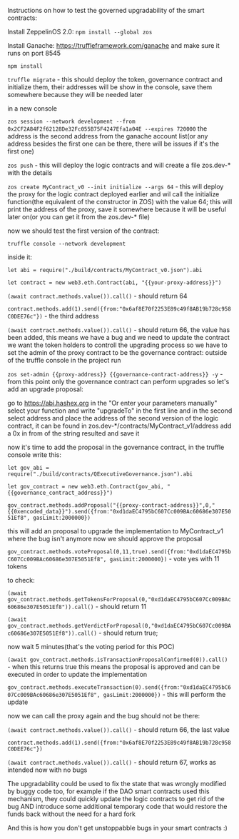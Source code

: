 Instructions on how to test the governed upgradability of the smart contracts:

Install ZeppelinOS 2.0: `npm install --global zos`

Install Ganache: https://truffleframework.com/ganache and make sure it runs on port 8545

`npm install`

`truffle migrate` - this should deploy the token, governance contract and initialize them, their addresses will be show in the console, save them somewhere because they will be needed later
 
in a new console

`zos session --network development --from 0x2CF2A84F2f62128De32Fc055B75F4247Efa1a04E --expires 720000` the address is the second address from the ganache account list(or any address besides the first one can be there, there will be issues if it's the first one)

`zos push` - this will deploy the logic contracts and will create a file zos.dev-* with the details

`zos create MyContract_v0 --init initialize --args 64` - this will deploy the proxy for the logic contract deployed earlier and wil call the initialize function(the equivalent of the constructor in ZOS) with the value 64; this will print the address of the proxy, save it somewhere because it will be useful later on(or you can get it from the zos.dev-* file)
 
 now we should test the first version of the contract:
 
 `truffle console --network development`
 
 inside it:
 
 `let abi = require("./build/contracts/MyContract_v0.json").abi`
 
 `let contract = new web3.eth.Contract(abi, "{{your-proxy-address}}")` 
 
 `(await contract.methods.value()).call()` - should return 64
 
 `contract.methods.add(1).send({from:"0x6af8E70f2253E89c49f8AB19b728c958C0DEE76c"})` - the third address
 
 `(await contract.methods.value()).call()` - should return 66, the value has been added, this means we have a bug and we need to update the contract 
 we want the token holders to controll the upgrading process so we have to set the admin of the proxy contract to be the governance contract:
 outside of the truffle console in the project run
 
 `zos set-admin {{proxy-address}} {{governance-contract-address}} -y` - from this point only the governance contract can perform upgrades so let's add an upgrade proposal:
 
 go to https://abi.hashex.org 
 in the "Or enter your parameters manually" select your function and write "upgradeTo" in the first line and in the second select address and place the address of the second version of the logic contract, it can be found in zos.dev-*/contracts/MyContract_v1/address
 add a 0x in from of the string resulted and save it
 
 now it's time to add the proposal in the governance contract, in the truffle console write this:
 
 `let gov_abi = require("./build/contracts/QExecutiveGovernance.json").abi`
 
 `let gov_contract = new web3.eth.Contract(gov_abi, "{{governance_contract_address}}")`
 
 `gov_contract.methods.addProposal("{{proxy-contract-address}}",0,"{{0xencoded_data}}").send({from:"0xd1daEC4795bC607Cc009BAc60686e307E5051Ef8", gasLimit:2000000})`
 
 this will add an proposal to upgrade the implementation to MyContract_v1 where the bug isn't anymore
 now we should approve the proposal 
 
 `gov_contract.methods.voteProposal(0,11,true).send({from:"0xd1daEC4795bC607Cc009BAc60686e307E5051Ef8", gasLimit:2000000})` - vote yes with 11 tokens
 
 to check:
 
 `(await gov_contract.methods.getTokensForProposal(0,"0xd1daEC4795bC607Cc009BAc60686e307E5051Ef8")).call()` - should return 11
 
 `(await gov_contract.methods.getVerdictForProposal(0,"0xd1daEC4795bC607Cc009BAc60686e307E5051Ef8")).call()` - should return true;
 
 now wait 5 minutes(that's the voting period for this POC)
 
 `(await gov_contract.methods.isTransactionProposalConfirmed(0)).call()` - when this returns true this means the proposal is approved and can be executed in order to update the implementation
 
 `gov_contract.methods.executeTransaction(0).send({from:"0xd1daEC4795bC607Cc009BAc60686e307E5051Ef8", gasLimit:2000000})` - this will perform the update
 
 now we can call the proxy again and the bug should not be there:
 
 `(await contract.methods.value()).call()` - should return 66, the last value
 
 `contract.methods.add(1).send({from:"0x6af8E70f2253E89c49f8AB19b728c958C0DEE76c"})`
 
 `(await contract.methods.value()).call()` - should return 67, works as intended now with no bugs
 
 The upgradability could be used to fix the state that was wrongly modified by buggy code too, for example if the DAO smart contracts used this mechanism, they could quickly update the logic contracts to get rid of the bug AND introduce some additional temporary code that would restore the funds back without the need for a hard fork
 
 And this is how you don't get unstoppabble bugs in your smart contracts :)

